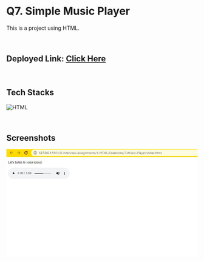 # Q7. Simple Music Player

This is a project using HTML.

<br>

## Deployed Link: [Click Here](https://music-player-html-anushka19.netlify.app/)

<br>

## Tech Stacks

![HTML](https://img.shields.io/badge/HTML5-E34F26?style=for-the-badge&logo=html5&logoColor=white)

<br>

## Screenshots

![Page](./output.JPG)

<br>
